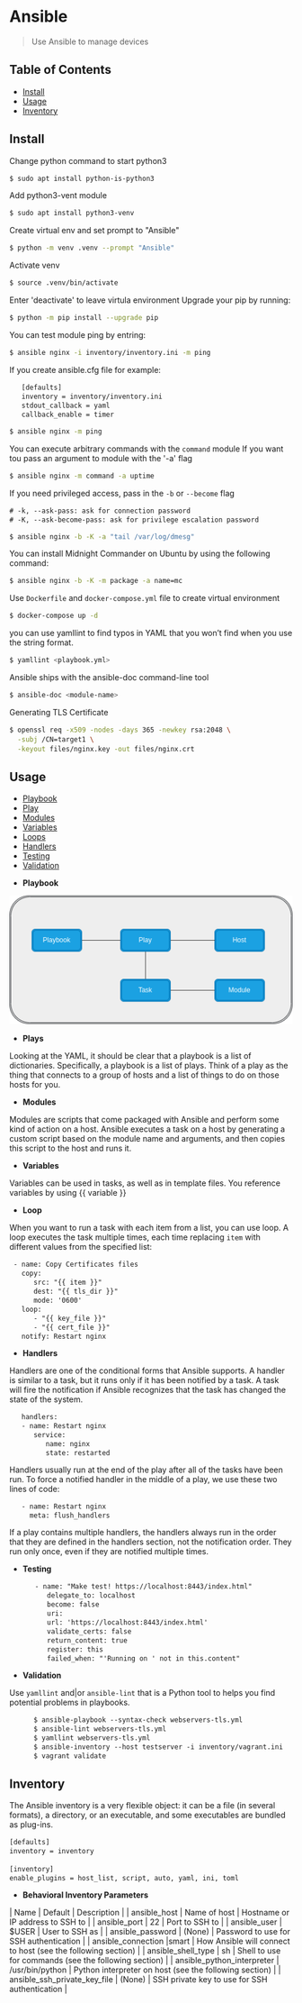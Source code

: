 # Ansible

> Use Ansible to manage devices

## Table of Contents

- [Install](#install)
- [Usage](#usage)
- [Inventory](#inventory)

## Install

Change python command to start python3
   ```sh
   $ sudo apt install python-is-python3
   ```

Add python3-vent module
   ```sh
   $ sudo apt install python3-venv
   ```

Create virtual env and set prompt to "Ansible"
   ```sh
   $ python -m venv .venv --prompt "Ansible"
   ```
Activate venv
   ```sh
   $ source .venv/bin/activate
   ```
Enter 'deactivate' to leave virtula environment
Upgrade your pip by running:
   ```sh
   $ python -m pip install --upgrade pip
   ```
You can test module ping by entring:
   ```sh
   $ ansible nginx -i inventory/inventory.ini -m ping
   ```
If you create ansible.cfg file for example:

   ```
      [defaults]
      inventory = inventory/inventory.ini
      stdout_callback = yaml
      callback_enable = timer
   ```
   ```sh
   $ ansible nginx -m ping
   ```
You can execute arbitrary commands with the `command` module
If you want tou pass an argument to module with the '-a' flag
   ```sh
   $ ansible nginx -m command -a uptime
   ```
If you need privileged access, pass in the `-b` or `--become` flag

    # -k, --ask-pass: ask for connection password
    # -K, --ask-become-pass: ask for privilege escalation password

   ```sh
   $ ansible nginx -b -K -a "tail /var/log/dmesg" 
   ```
You can install Midnight Commander on Ubuntu by using the following command:
   ```sh
   $ ansible nginx -b -K -m package -a name=mc
   ```
Use `Dockerfile` and `docker-compose.yml` file to create virtual environment
   ```sh
   $ docker-compose up -d
   ```
you can use yamllint to find typos in YAML that you won’t find when you use the string format.
   ```sh
   $ yamllint <playbook.yml>
   ```
Ansible ships with the ansible-doc command-line tool
   ```sh
   $ ansible-doc <module-name>
   ```
Generating TLS Certificate
   ```sh
   $ openssl req -x509 -nodes -days 365 -newkey rsa:2048 \
     -subj /CN=target1 \
     -keyout files/nginx.key -out files/nginx.crt
   ```

## Usage

- [Playbook](#Playbook)
- [Play](#Play)
- [Modules](#Module)
- [Variables](#Variables)
- [Loops](#Loops)
- [Handlers](#Handlers)
- [Testing](#Testing)
- [Validation](#Validation)

* **Playbook**

![Playbook](https://github.com/sjstanev/ansible_book/blob/febe60b9572588f6c722c942775efe9044fe6dfd/images/playbook.png?raw=true)

  * **Plays**

Looking at the YAML, it should be clear that a playbook is a list of dictionaries. 
Specifically, a playbook is a list of plays. 
Think of a play as the thing that connects to a group of hosts and a list of things to do on those hosts for you. 


* **Modules**

Modules are scripts that come packaged with Ansible and perform some kind of action on a host. 
Ansible executes a task on a host by generating a custom script based on the module name and arguments, 
and then copies this script to the host and runs it.

* **Variables**

Variables can be used in tasks, as well as in template files. You reference variables by using {{ variable }}

* **Loop**

When you want to run a task with each item from a list, you can use loop. A loop executes the task multiple times, each time replacing `item` with different values from the specified list:
   ```
    - name: Copy Certificates files
      copy:
         src: "{{ item }}"
         dest: "{{ tls_dir }}"
         mode: '0600'
      loop:
         - "{{ key_file }}"
         - "{{ cert_file }}"
      notify: Restart nginx
   ```

* **Handlers**

Handlers are one of the conditional forms that Ansible supports. A handler is similar to a task, but it runs only if it has been notified by a task. 
A task will fire the notification if Ansible recognizes that the task has changed the state of the system.
   ```
      handlers:
      - name: Restart nginx
         service:
            name: nginx
            state: restarted
   ```
Handlers usually run at the end of the play after all of the tasks have been run. To force a notified handler in the middle of a play, we use these two lines of code:
   ```
      - name: Restart nginx
        meta: flush_handlers
   ```
If a play contains multiple handlers, the handlers always run in the order that they are defined in the handlers section, not the notification order. 
They run only once, even if they are notified multiple times.

* **Testing**

   ```
      - name: "Make test! https://localhost:8443/index.html"
         delegate_to: localhost
         become: false
         uri:
         url: 'https://localhost:8443/index.html'
         validate_certs: false
         return_content: true
         register: this
         failed_when: "'Running on ' not in this.content"
   ```

* **Validation**

Use `yamllint` and|or `ansible-lint` that is a Python tool to helps you find potential problems in playbooks.
   ```
         $ ansible-playbook --syntax-check webservers-tls.yml
         $ ansible-lint webservers-tls.yml
         $ yamllint webservers-tls.yml
         $ ansible-inventory --host testserver -i inventory/vagrant.ini
         $ vagrant validate
   ```
## Inventory

The Ansible inventory is a very flexible object: it can be a file (in several formats), a directory, or an executable, and some executables are bundled as plug-ins.
   ```
   [defaults]
   inventory = inventory

   [inventory]
   enable_plugins = host_list, script, auto, yaml, ini, toml
   ```
* **Behavioral Inventory Parameters**

| Name | Default | Description |
| ansible_host | Name of host | Hostname or IP address to SSH to |
| ansible_port | 22 | Port to SSH to |
| ansible_user | $USER | User to SSH as |
| ansible_password | (None) |	Password to use for SSH authentication |
| ansible_connection |smart | How Ansible will connect to host (see the following section) |
| ansible_shell_type | sh | Shell to use for commands (see the following section) |
| ansible_python_interpreter | /usr/bin/python | Python interpreter on host (see the following section) |
| ansible_ssh_private_key_file | (None) | SSH private key to use for SSH authentication |